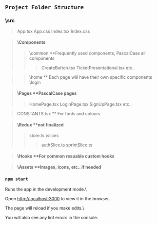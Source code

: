 ## `Project Folder Structure`

### \src

> App.tsx
> App.css
> Index.tsx
> Index.css

> #### \Components
>
> > \common \*\*Frequently used components, PascalCase all components
> >
> > > CreateButton.tsx
> > > TicketPresentational.tsx
> > > etc..

> > \home \*\* Each page will have their own specific components
> > \login

> #### \Pages \*\*PascalCase pages
>
> > HomePage.tsx
> > LoginPage.tsx
> > SignUpPage.tsx
> > etc..

> CONSTANTS.tsx \*\* For fonts and colours

> #### \Redux \*\*not finalized
>
> > store.ts
> > \slices
> >
> > > authSlice.ts
> > > sprintSlice.ts

> #### \Hooks \*\*For common resuable custom hooks

> #### \Assets \*\*Images, icons, etc.. if needed

### `npm start`

Runs the app in the development mode.\

Open [http://localhost:3000](http://localhost:3000) to view it in the browser.

The page will reload if you make edits.\

You will also see any lint errors in the console.
